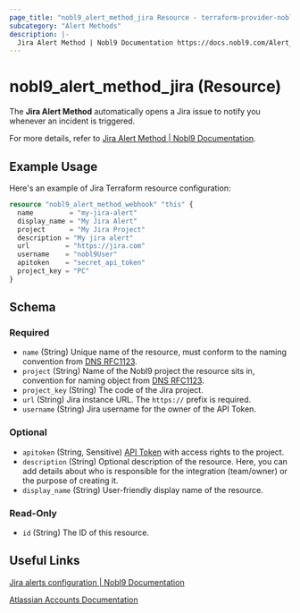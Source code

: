 ```yaml
---
page_title: "nobl9_alert_method_jira Resource - terraform-provider-nobl9"
subcategory: "Alert Methods"
description: |-
  Jira Alert Method | Nobl9 Documentation https://docs.nobl9.com/Alert_Methods/jira
---
```


# nobl9_alert_method_jira (Resource)

The **Jira Alert Method** automatically opens a Jira issue to notify you whenever an incident is triggered.

For more details, refer to [Jira Alert Method | Nobl9 Documentation](https://docs.nobl9.com/Alert_Methods/jira).

## Example Usage

Here's an example of Jira Terraform resource configuration:

```terraform
resource "nobl9_alert_method_webhook" "this" {
  name         = "my-jira-alert"
  display_name = "My Jira Alert"
  project      = "My Jira Project"
  description = "My jira alert"
  url		  = "https://jira.com"
  username    = "nobl9User"
  apitoken    = "secret_api_token"
  project_key = "PC"
}
```

<!-- schema generated by tfplugindocs -->
## Schema

### Required

- `name` (String) Unique name of the resource, must conform to the naming convention from [DNS RFC1123](https://kubernetes.io/docs/concepts/overview/working-with-objects/names/#names).
- `project` (String) Name of the Nobl9 project the resource sits in, convention for naming object from [DNS RFC1123](https://kubernetes.io/docs/concepts/overview/working-with-objects/names/#names).
- `project_key` (String) The code of the Jira project.
- `url` (String) Jira instance URL. The `https://` prefix is required.
- `username` (String) Jira username for the owner of the API Token.

### Optional

- `apitoken` (String, Sensitive) [API Token](https://support.atlassian.com/atlassian-account/docs/manage-api-tokens-for-your-atlassian-account/) with access rights to the project.
- `description` (String) Optional description of the resource. Here, you can add details about who is responsible for the integration (team/owner) or the purpose of creating it.
- `display_name` (String) User-friendly display name of the resource.

### Read-Only

- `id` (String) The ID of this resource.

## Useful Links

[Jira alerts configuration | Nobl9 Documentation](https://docs.nobl9.com/Alert_Methods/jira/)

[Atlassian Accounts Documentation](https://support.atlassian.com/atlassian-account/docs/manage-api-tokens-for-your-atlassian-account/)